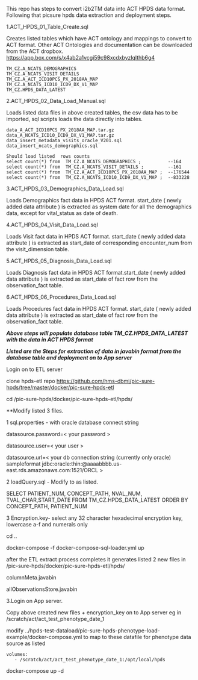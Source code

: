 This repo has steps to convert i2b2TM data into ACT HPDS data format. 
Following that picsure hpds data extraction and deployment steps.

1.ACT_HPDS_01_Table_Create.sql 

Creates listed tables which have ACT ontology and mappings to convert to ACT format. Other ACT Ontologies and documentation can be downloaded from the ACT dropbox. https://app.box.com/s/x4ab2a1vcgi59c98xcdxbyzlqlthb6g4 


	TM_CZ.A_NCATS_DEMOGRAPHICS 
	TM_CZ.A_NCATS_VISIT_DETAILS 
	TM_CZ.A_ACT_ICD10PCS_PX_2018AA_MAP 
	TM_CZ.A_NCATS_ICD10_ICD9_DX_V1_MAP 
	TM_CZ.HPDS_DATA_LATEST 
	
2.ACT_HPDS_02_Data_Load_Manual.sql	

Loads listed data files in above created tables, the csv data has to be imported, sql scripts loads the data directly into tables. 

	data_A_ACT_ICD10PCS_PX_2018AA_MAP.tar.gz
	data_A_NCATS_ICD10_ICD9_DX_V1_MAP.tar.gz
	data_insert_metadata_visits_oracle_V201.sql
	data_insert_ncats_demographics.sql
	
	Should load listed  rows counts
	select count(*) from  TM_CZ.A_NCATS_DEMOGRAPHICS ;          --164
	select count(*) from  TM_CZ.A_NCATS_VISIT_DETAILS ;         --161
	select count(*) from  TM_CZ.A_ACT_ICD10PCS_PX_2018AA_MAP ;  --176544
	select count(*) from  TM_CZ.A_NCATS_ICD10_ICD9_DX_V1_MAP ;  --833228
	
3.ACT_HPDS_03_Demographics_Data_Load.sql	

Loads Demographics fact data in HPDS ACT format. start_date ( newly added data attribute ) is extracted as system date
for all the demographics data, except for vital_status as date of death.

4.ACT_HPDS_04_Visit_Data_Load.sql	

Loads Visit fact data in HPDS ACT format. start_date ( newly added data attribute ) is extracted as start_date
 of corresponding encounter_num from the visit_dimension table.

5.ACT_HPDS_05_Diagnosis_Data_Load.sql	

Loads Diagnosis fact data in HPDS ACT format.start_date ( newly added data attribute ) is extracted as start_date
 of fact row from the observation_fact table.

6.ACT_HPDS_06_Procedures_Data_Load.sql	

Loads Procedures fact data in HPDS ACT format. start_date ( newly added data attribute ) is extracted as start_date
 of fact row from the observation_fact table.
	
***Above steps will populate database table TM_CZ.HPDS_DATA_LATEST with the data in ACT HPDS format***

***Listed are the Steps for extraction of data in javabin format from the database table and deployment on to App server***

Login on to ETL server

clone hpds-etl repo  https://github.com/hms-dbmi/pic-sure-hpds/tree/master/docker/pic-sure-hpds-etl 

cd /pic-sure-hpds/docker/pic-sure-hpds-etl/hpds/

**Modify listed 3 files.

1 sql.properties - with oracle database connect string

datasource.password=< your password >

datasource.user=< your user >

datasource.url=< your db connection string (currently only oracle) sampleformat jdbc:oracle:thin:@aaaabbbb.us-east.rds.amazonaws.com:1521/ORCL >


2 loadQuery.sql - Modify to as listed.

SELECT PATIENT_NUM, CONCEPT_PATH, NVAL_NUM, TVAL_CHAR,START_DATE FROM TM_CZ.HPDS_DATA_LATEST  ORDER BY CONCEPT_PATH, PATIENT_NUM


3 Encryption.key- select any 32 character hexadecimal encryption key, lowercase a-f and numerals only

cd ..

docker-compose -f docker-compose-sql-loader.yml up


after the ETL extract process completes it generates listed 2 new files in /pic-sure-hpds/docker/pic-sure-hpds-etl/hpds/

columnMeta.javabin

allObservationsStore.javabin


3.Login on App server.

Copy above created new files + encryption_key on to App server eg in /scratch/act/act_test_phenotype_date_1

modify ../hpds-test-dataload/pic-sure-hpds-phenotype-load-example/docker-compose.yml
to map to these datafile for phenotype data source as listed 

    volumes:
       - /scratch/act/act_test_phenotype_date_1:/opt/local/hpds

docker-compose up -d


